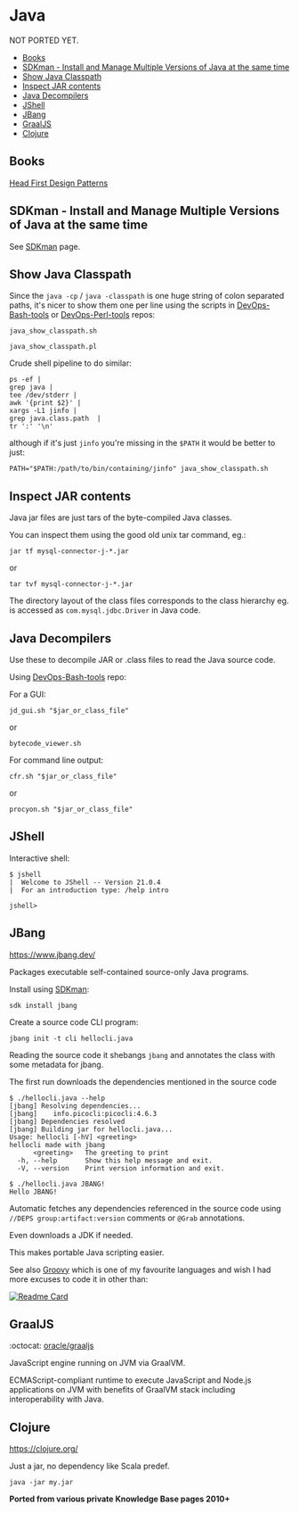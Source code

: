 # Java

NOT PORTED YET.

<!-- INDEX_START -->

- [Books](#books)
- [SDKman - Install and Manage Multiple Versions of Java at the same time](#sdkman---install-and-manage-multiple-versions-of-java-at-the-same-time)
- [Show Java Classpath](#show-java-classpath)
- [Inspect JAR contents](#inspect-jar-contents)
- [Java Decompilers](#java-decompilers)
- [JShell](#jshell)
- [JBang](#jbang)
- [GraalJS](#graaljs)
- [Clojure](#clojure)

<!-- INDEX_END -->

## Books

[Head First Design Patterns](https://www.amazon.com/Head-First-Design-Patterns-Brain-Friendly/dp/0596007124)

## SDKman - Install and Manage Multiple Versions of Java at the same time

See [SDKman](sdkman.md) page.

## Show Java Classpath

Since the `java -cp` / `java -classpath` is one huge string of colon separated paths, it's nicer to show them one
per line using the scripts in [DevOps-Bash-tools](devops-bash-tools.md) or [DevOps-Perl-tools](devops-perl-tools.md)
repos:

```shell
java_show_classpath.sh
```

```shell
java_show_classpath.pl
```

Crude shell pipeline to do similar:

```shell
ps -ef |
grep java |
tee /dev/stderr |
awk '{print $2}' |
xargs -L1 jinfo |
grep java.class.path  |
tr ':' '\n'
```

although if it's just `jinfo` you're missing in the `$PATH` it would be better to just:

```shell
PATH="$PATH:/path/to/bin/containing/jinfo" java_show_classpath.sh
```

## Inspect JAR contents

Java jar files are just tars of the byte-compiled Java classes.

You can inspect them using the good old unix tar command, eg.:

```shell
jar tf mysql-connector-j-*.jar
```

or

```shell
tar tvf mysql-connector-j-*.jar
```

The directory layout of the class files corresponds to the class hierarchy eg.
is accessed as `com.mysql.jdbc.Driver` in Java code.

## Java Decompilers

Use these to decompile JAR or .class files to read the Java source code.

Using [DevOps-Bash-tools](devops-bash-tools.md) repo:

For a GUI:

```shell
jd_gui.sh "$jar_or_class_file"
```

or

```shell
bytecode_viewer.sh
```

For command line output:

```shell
cfr.sh "$jar_or_class_file"
```

or

```shell
procyon.sh "$jar_or_class_file"
```

## JShell

Interactive shell:

```shell
$ jshell
|  Welcome to JShell -- Version 21.0.4
|  For an introduction type: /help intro

jshell>
```

## JBang

<https://www.jbang.dev/>

Packages executable self-contained source-only Java programs.

Install using [SDKman](sdkman.md):

```shell
sdk install jbang
```

Create a source code CLI program:

```shell
jbang init -t cli hellocli.java
```

Reading the source code it shebangs `jbang` and annotates the class with some metadata for jbang.

The first run downloads the dependencies mentioned in the source code

```shell
$ ./hellocli.java --help
[jbang] Resolving dependencies...
[jbang]    info.picocli:picocli:4.6.3
[jbang] Dependencies resolved
[jbang] Building jar for hellocli.java...
Usage: hellocli [-hV] <greeting>
hellocli made with jbang
      <greeting>   The greeting to print
  -h, --help       Show this help message and exit.
  -V, --version    Print version information and exit.
```

```shell
$ ./hellocli.java JBANG!
Hello JBANG!
```

Automatic fetches any dependencies referenced in the source code using `//DEPS group:artifact:version` comments
or `@Grab` annotations.

Even downloads a JDK if needed.

This makes portable Java scripting easier.

See also [Groovy](groovy.md) which is one of my favourite languages and wish I had more excuses to code it in other
than:

[![Readme Card](https://github-readme-stats.vercel.app/api/pin/?username=HariSekhon&repo=Jenkins&theme=ambient_gradient&description_lines_count=3)](https://github.com/HariSekhon/Jenkins)

## GraalJS

:octocat: [oracle/graaljs](https://github.com/oracle/graaljs)

JavaScript engine running on JVM via GraalVM.

ECMAScript-compliant runtime to execute JavaScript and Node.js applications on JVM with benefits of GraalVM stack
including interoperability with Java.

## Clojure

<https://clojure.org/>

Just a jar, no dependency like Scala predef.

```shell
java -jar my.jar
```

**Ported from various private Knowledge Base pages 2010+**

